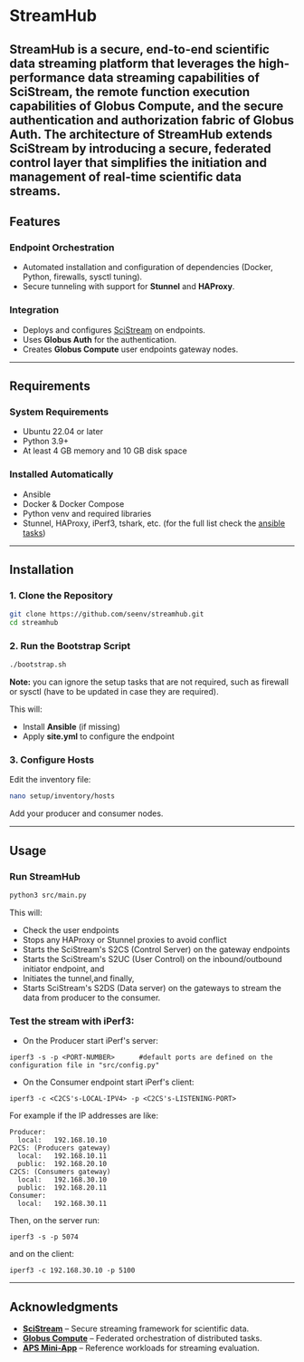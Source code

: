 # StreamHub

StreamHub is a secure, end-to-end scientific data streaming platform that leverages the high-performance data streaming capabilities of SciStream, the remote function execution capabilities of Globus Compute, and the secure authentication and authorization fabric of Globus Auth. The architecture of StreamHub extends SciStream by introducing a secure, federated control layer that simplifies the initiation and management of real-time scientific data streams.
---

##  Features

### Endpoint Orchestration
- Automated installation and configuration of dependencies (Docker, Python, firewalls, sysctl tuning).
- Secure tunneling with support for **Stunnel** and **HAProxy**.

### Integration
- Deploys and configures [SciStream](https://github.com/scistream/scistream-proto) on endpoints.
- Uses **Globus Auth** for the authentication.
- Creates **Globus Compute** user endpoints gateway nodes.

---

## Requirements

### System Requirements
- Ubuntu 22.04 or later
- Python 3.9+
- At least 4 GB memory and 10 GB disk space

### Installed Automatically
- Ansible
- Docker & Docker Compose
- Python venv and required libraries
- Stunnel, HAProxy, iPerf3, tshark, etc. (for the full list check the [ansible tasks](https://github.com/seenv/streamhub/tree/d2406a5601765d0b0ba4605f53240a029e97c30b/setup/tasks))

---

## Installation

### 1. Clone the Repository
```bash
git clone https://github.com/seenv/streamhub.git
cd streamhub
```

### 2. Run the Bootstrap Script
```bash
./bootstrap.sh
```
**Note:** you can ignore the setup tasks that are not required, such as firewall or sysctl (have to be updated in case they are required).

This will:
- Install **Ansible** (if missing)
- Apply **site.yml** to configure the endpoint

### 3. Configure Hosts
Edit the inventory file:
```bash
nano setup/inventory/hosts
```
Add your producer and consumer nodes.

---
## Usage

### Run StreamHub
```bash
python3 src/main.py
```

This will:
- Check the user endpoints
- Stops any HAProxy or Stunnel proxies to avoid conflict
- Starts the SciStream's S2CS (Control Server) on the gateway endpoints
- Starts the SciStream's S2UC (User Control) on the inbound/outbound initiator endpoint, and
- Initiates the tunnel,and finally,
- Starts SciStream's S2DS (Data server) on the gateways to stream the data from producer to the consumer.

### Test the stream with iPerf3:
- On the Producer start iPerf's server:
```
iperf3 -s -p <PORT-NUMBER>      #default ports are defined on the configuration file in "src/config.py"
```
- On the Consumer endpoint start iPerf's client:
```
iperf3 -c <C2CS's-LOCAL-IPV4> -p <C2CS's-LISTENING-PORT>
```
For example if the IP addresses are like:
```
Producer:
  local:   192.168.10.10
P2CS: (Producers gateway)
  local:   192.168.10.11
  public:  192.168.20.10
C2CS: (Consumers gateway)
  local:   192.168.30.10
  public:  192.168.20.11
Consumer:
  local:   192.168.30.11
```

Then, on the server run:
```
iperf3 -s -p 5074
```
and on the client:
```
iperf3 -c 192.168.30.10 -p 5100
```
---

## Acknowledgments

- [**SciStream**](https://github.com/scistream/scistream-proto) – Secure streaming framework for scientific data.
- [**Globus Compute**](https://www.globus.org/compute) – Federated orchestration of distributed tasks.
- [**APS Mini-App**](https://github.com/diaspora-project/aps-mini-apps) – Reference workloads for streaming evaluation.

